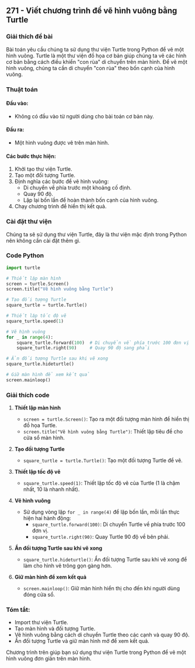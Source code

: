 ## 271 - Viết chương trình để vẽ hình vuông bằng Turtle

### Giải thích đề bài

Bài toán yêu cầu chúng ta sử dụng thư viện Turtle trong Python để vẽ một hình vuông. Turtle là một thư viện đồ họa cơ bản giúp chúng ta vẽ các hình cơ bản bằng cách điều khiển "con rùa" di chuyển trên màn hình. Để vẽ một hình vuông, chúng ta cần di chuyển "con rùa" theo bốn cạnh của hình vuông.

### Thuật toán

#### Đầu vào:

- Không có đầu vào từ người dùng cho bài toán cơ bản này.

#### Đầu ra:

- Một hình vuông được vẽ trên màn hình.

#### Các bước thực hiện:

1. Khởi tạo thư viện Turtle.
2. Tạo một đối tượng Turtle.
3. Định nghĩa các bước để vẽ hình vuông:
   - Di chuyển về phía trước một khoảng cố định.
   - Quay 90 độ.
   - Lặp lại bốn lần để hoàn thành bốn cạnh của hình vuông.
4. Chạy chương trình để hiển thị kết quả.

### Cài đặt thư viện

Chúng ta sẽ sử dụng thư viện Turtle, đây là thư viện mặc định trong Python nên không cần cài đặt thêm gì.

### Code Python

```python
import turtle

# Thiết lập màn hình
screen = turtle.Screen()
screen.title("Vẽ hình vuông bằng Turtle")

# Tạo đối tượng Turtle
square_turtle = turtle.Turtle()

# Thiết lập tốc độ vẽ
square_turtle.speed(1)

# Vẽ hình vuông
for _ in range(4):
    square_turtle.forward(100)  # Di chuyển về phía trước 100 đơn vị
    square_turtle.right(90)     # Quay 90 độ sang phải

# Ẩn đối tượng Turtle sau khi vẽ xong
square_turtle.hideturtle()

# Giữ màn hình để xem kết quả
screen.mainloop()
```

### Giải thích code

1. **Thiết lập màn hình**

   - `screen = turtle.Screen()`: Tạo ra một đối tượng màn hình để hiển thị đồ họa Turtle.
   - `screen.title("Vẽ hình vuông bằng Turtle")`: Thiết lập tiêu đề cho cửa sổ màn hình.

2. **Tạo đối tượng Turtle**

   - `square_turtle = turtle.Turtle()`: Tạo một đối tượng Turtle để vẽ.

3. **Thiết lập tốc độ vẽ**

   - `square_turtle.speed(1)`: Thiết lập tốc độ vẽ của Turtle (1 là chậm nhất, 10 là nhanh nhất).

4. **Vẽ hình vuông**

   - Sử dụng vòng lặp `for _ in range(4)` để lặp bốn lần, mỗi lần thực hiện hai hành động:
     - `square_turtle.forward(100)`: Di chuyển Turtle về phía trước 100 đơn vị.
     - `square_turtle.right(90)`: Quay Turtle 90 độ về bên phải.

5. **Ẩn đối tượng Turtle sau khi vẽ xong**

   - `square_turtle.hideturtle()`: Ẩn đối tượng Turtle sau khi vẽ xong để làm cho hình vẽ trông gọn gàng hơn.

6. **Giữ màn hình để xem kết quả**
   - `screen.mainloop()`: Giữ màn hình hiển thị cho đến khi người dùng đóng cửa sổ.

### Tóm tắt:

- Import thư viện Turtle.
- Tạo màn hình và đối tượng Turtle.
- Vẽ hình vuông bằng cách di chuyển Turtle theo các cạnh và quay 90 độ.
- Ẩn đối tượng Turtle và giữ màn hình mở để xem kết quả.

Chương trình trên giúp bạn sử dụng thư viện Turtle trong Python để vẽ một hình vuông đơn giản trên màn hình.
